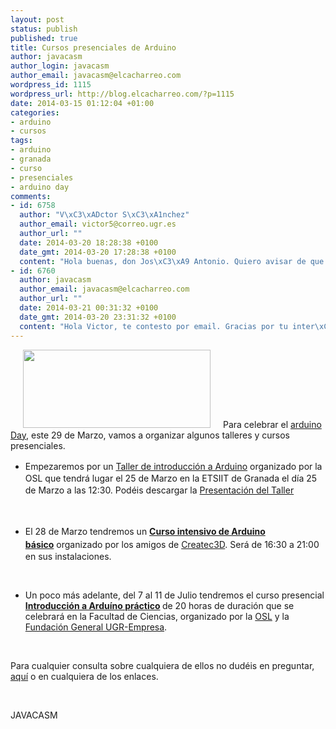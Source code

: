 ```yaml
--- 
layout: post
status: publish
published: true
title: Cursos presenciales de Arduino
author: javacasm
author_login: javacasm
author_email: javacasm@elcacharreo.com
wordpress_id: 1115
wordpress_url: http://blog.elcacharreo.com/?p=1115
date: 2014-03-15 01:12:04 +01:00
categories: 
- arduino
- cursos
tags: 
- arduino
- granada
- curso
- presenciales
- arduino day
comments: 
- id: 6758
  author: "V\xC3\xADctor S\xC3\xA1nchez"
  author_email: victor5@correo.ugr.es
  author_url: ""
  date: 2014-03-20 18:28:38 +0100
  date_gmt: 2014-03-20 17:28:38 +0100
  content: "Hola buenas, don Jos\xC3\xA9 Antonio. Quiero avisar de que he enviado un par de mails sobre el taller del martes 25, desde mi correo de la Ugr y Gmail, a la direcci\xC3\xB3n que muestra el enlace (javacasm{arroba}elcacharreo.com), y no he recibido respuesta, por favor cons\xC3\xBAltelo cuanto antes, y responda. Gracias."
- id: 6760
  author: javacasm
  author_email: javacasm@elcacharreo.com
  author_url: ""
  date: 2014-03-21 00:31:32 +0100
  date_gmt: 2014-03-20 23:31:32 +0100
  content: "Hola Victor, te contesto por email. Gracias por tu inter\xC3\xA9s"
---
```

<img class="alignleft" style="margin-left: 20px; margin-right: 20px;" alt="" src="http://day.arduino.cc/wp-content/themes/arduinoWide/arduinoday/img/logo-01.png" width="300" height="125" />Para celebrar el <a href="http://day.arduino.cc/">arduino Day</a>, este 29 de Marzo, vamos a organizar algunos talleres y cursos presenciales.

<ul>
    <li><span style="line-height: 1.5em;">Empezaremos por un </span><a style="line-height: 1.5em;" href="http://osl.ugr.es/2014/02/28/taller-de-introduccion-a-arduino/">Taller de introducción a Arduino</a><span style="line-height: 1.5em;"> organizado por la OSL que tendrá lugar el 25 de Marzo en la ETSIIT de Granada el día 25 de Marzo a las 12:30. Podéis descargar la <a href="http://www.slideshare.net/javacasm/taller-de-introduccin-a-arduino-osl-2014">Presentación del Taller</a></span></li>
</ul>

&nbsp;

<ul>
    <li><span style="line-height: 1.5em;">El 28 de Marzo tendremos un </span><strong style="line-height: 1.5em;"><a href="http://www.createc3d.com/curso-intensivo-de-arduino-basico/">Curso intensivo de Arduino básico</a></strong><span style="line-height: 1.5em;"> organizado por los amigos de </span><a style="line-height: 1.5em;" href="http://www.createc3d.com">Createc3D</a><span style="line-height: 1.5em;">. Será </span><span style="line-height: 1.5em;">de 16:30 a 21:00 en sus instalaciones.</span></li>
</ul>

&nbsp;

<ul>
    <li>Un poco más adelante, del 7 al 11 de Julio tendremos el curso presencial <b><a href="https://fundacionugrempresa.es/web/index.php?option=com_listajax&amp;view=curso&amp;Id=1395">Introducción a Arduíno práctico</a> </b>de 20 horas de duración que se celebrará en la Facultad de Ciencias, organizado por la <a href="http://osl.ugr.es/">OSL</a> y la <a href="https://fundacionugrempresa.es/web/index.php">Fundación General UGR-Empresa</a>.</li>
</ul>

&nbsp;

Para cualquier consulta sobre cualquiera de ellos no dudéis en preguntar, <a href="mailto://javacasm@elcacharreo.com">aquí</a> o en cualquiera de los enlaces.

&nbsp;

JAVACASM
